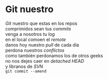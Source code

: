 # Git nuestro
<p><em>Git</em> nuestro que estas en los repos<br/>
comprimidos sean tus <em>commits</em><br/>
venga a nosotros tu <em>log</em><br/>
en el local comoen el <em>remote</em><br/>
danos hoy nuestro <em>pull</em> de cada día<br/>
perdona nuestros <em>conflictos</em><br/>
como también perdonamos los de otros geeks<br/>
no nos dejes caer en <em>detached HEAD</em><br/>
y libranos de <em>SVN</em></br>
<code>git commit --amend</code></p>

